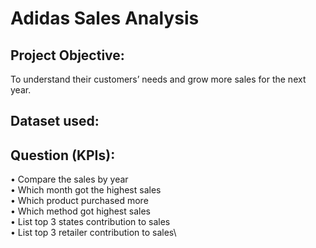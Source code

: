 # Adidas Sales Analysis
## Project Objective:
To understand their customers’ needs and grow more sales for the next year.
## Dataset used: 
## Question (KPIs):
•	Compare the sales by year\
•	Which month got the highest sales\
•	Which product purchased more\
•	Which method got highest sales\
•	List top 3 states contribution to sales\
•	List top 3 retailer contribution to sales\\

